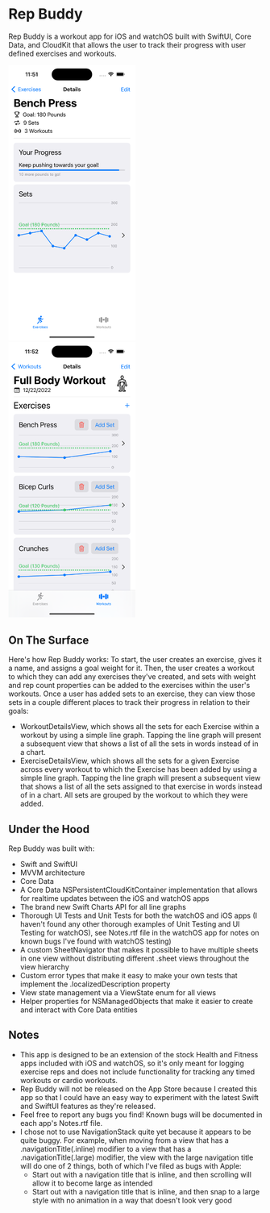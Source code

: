 # Rep Buddy
Rep Buddy is a workout app for iOS and watchOS built with SwiftUI, Core Data, and CloudKit that allows the user to track their progress with user defined exercises and workouts.

<img src="https://github.com/julianworden/RepBuddy/blob/main/READMEImages/iOS/ExerciseDetailsView.png" width=50% height=50%>
<img src="https://github.com/julianworden/RepBuddy/blob/main/READMEImages/iOS/WorkoutDetailsView.png" width=50% height=50%>

## On The Surface
Here's how Rep Buddy works: To start, the user creates an exercise, gives it a name, and assigns a goal weight for it. Then, the user creates a workout to which they can add any exercises they've created, and sets with weight and rep count properties can be added to the exercises within the user's workouts. Once a user has added sets to an exercise, they can view those sets in a couple different places to track their progress in relation to their goals:

- WorkoutDetailsView, which shows all the sets for each Exercise within a workout by using a simple line graph. Tapping the line graph will present a subsequent view that shows a list of all the sets in words instead of in a chart.
- ExerciseDetailsView, which shows all the sets for a given Exercise across every workout to which the Exercise has been added by using a simple line graph. Tapping the line graph will present a subsequent view that shows a list of all the sets assigned to that exercise in words instead of in a chart. All sets are grouped by the workout to which they were added.

## Under the Hood
Rep Buddy was built with:

- Swift and SwiftUI
- MVVM architecture
- Core Data
- A Core Data NSPersistentCloudKitContainer implementation that allows for realtime updates between the iOS and watchOS apps
- The brand new Swift Charts API for all line graphs
- Thorough UI Tests and Unit Tests for both the watchOS and iOS apps (I haven't found any other thorough examples of Unit Testing and UI Testing for watchOS), see Notes.rtf file in the watchOS app for notes on known bugs I've found with watchOS testing)
- A custom SheetNavigator that makes it possible to have multiple sheets in one view without distributing different .sheet views throughout the view hierarchy
- Custom error types that make it easy to make your own tests that implement the .localizedDescription property
- View state management via a ViewState enum for all views
- Helper properties for NSManagedObjects that make it easier to create and interact with Core Data entities

## Notes
- This app is designed to be an extension of the stock Health and Fitness apps included with iOS and watchOS, so it's only meant for logging exercise reps and does not include functionality for tracking any timed workouts or cardio workouts.
- Rep Buddy will not be released on the App Store because I created this app so that I could have an easy way to experiment with the latest Swift and SwiftUI features as they're released.
- Feel free to report any bugs you find! Known bugs will be documented in each app's Notes.rtf file.
- I chose not to use NavigationStack quite yet because it appears to be quite buggy. For example, when moving from a view that has a .navigationTitle(.inline) modifier to a view that has a .navigationTitle(.large) modifier, the view with the large navigation title will do one of 2 things, both of which I've filed as bugs with Apple:
    - Start out with a navigation title that is inline, and then scrolling will allow it to become large as intended
    - Start out with a navigation title that is inline, and then snap to a large style with no animation in a way that doesn't look very good
